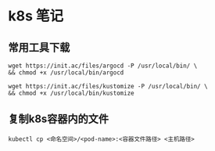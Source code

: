 # k8s 笔记

 ## 常用工具下载

```shell
wget https://init.ac/files/argocd -P /usr/local/bin/ \
&& chmod +x /usr/local/bin/argocd

wget https://init.ac/files/kustomize -P /usr/local/bin/ \
&& chmod +x /usr/local/bin/kustomize
```

## 复制k8s容器内的文件

```shell
kubectl cp <命名空间>/<pod-name>:<容器文件路径> <主机路径>
```
